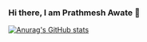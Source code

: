 ### Hi there, I am Prathmesh Awate 👋

<!--
- 🔭 I’m currently working on Vision and Kaza
- 🌱 I’m currently learning Machine Learning
- 🤔 I’m looking for help with Natural Language Processing
-->

[![Anurag's GitHub stats](https://github-readme-stats.vercel.app/api?username=prathmesh-awate)](https://github.com/prathmesh-awate/github-readme-stats)
